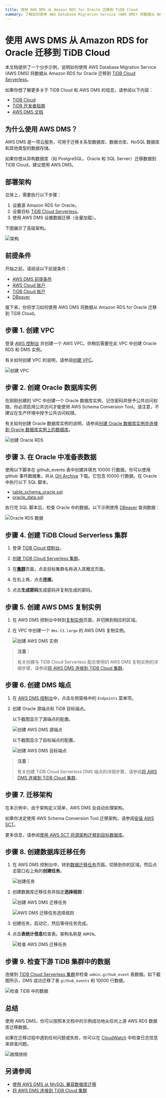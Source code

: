```yaml
---
title: 使用 AWS DMS 从 Amazon RDS for Oracle 迁移到 TiDB Cloud
summary: 了解如何使用 AWS Database Migration Service (AWS DMS) 将数据从 Amazon RDS for Oracle 迁移到 TiDB Cloud Serverless。
---
```


# 使用 AWS DMS 从 Amazon RDS for Oracle 迁移到 TiDB Cloud

本文档提供了一个分步示例，说明如何使用 AWS Database Migration Service (AWS DMS) 将数据从 Amazon RDS for Oracle 迁移到 [TiDB Cloud Serverless](https://tidbcloud.com/clusters/create-cluster)。

如果你想了解更多关于 TiDB Cloud 和 AWS DMS 的信息，请参阅以下内容：

- [TiDB Cloud](https://docs.pingcap.com/tidbcloud/)
- [TiDB 开发者指南](https://docs.pingcap.com/tidbcloud/dev-guide-overview)
- [AWS DMS 文档](https://docs.aws.amazon.com/dms/latest/userguide/CHAP_GettingStarted.html)

## 为什么使用 AWS DMS？

AWS DMS 是一项云服务，可用于迁移关系型数据库、数据仓库、NoSQL 数据库和其他类型的数据存储。

如果你想从异构数据库（如 PostgreSQL、Oracle 和 SQL Server）迁移数据到 TiDB Cloud，建议使用 AWS DMS。

## 部署架构

总体上，需要执行以下步骤：

1. 设置源 Amazon RDS for Oracle。
2. 设置目标 [TiDB Cloud Serverless](https://tidbcloud.com/project/clusters/create-cluster)。
3. 使用 AWS DMS 设置数据迁移（全量加载）。

下图展示了高级架构。

![架构](/media/tidb-cloud/aws-dms-from-oracle-to-tidb-0.png)

## 前提条件

开始之前，请阅读以下前提条件：

- [AWS DMS 前提条件](/tidb-cloud/migrate-from-mysql-using-aws-dms.md#prerequisites)
- [AWS Cloud 账户](https://aws.amazon.com)
- [TiDB Cloud 账户](https://tidbcloud.com)
- [DBeaver](https://dbeaver.io/)

接下来，你将学习如何使用 AWS DMS 将数据从 Amazon RDS for Oracle 迁移到 TiDB Cloud。

## 步骤 1. 创建 VPC

登录 [AWS 控制台](https://console.aws.amazon.com/vpc/home#vpcs:) 并创建一个 AWS VPC。你稍后需要在此 VPC 中创建 Oracle RDS 和 DMS 实例。

有关如何创建 VPC 的说明，请参阅[创建 VPC](https://docs.aws.amazon.com/vpc/latest/userguide/working-with-vpcs.html#Create-VPC)。

![创建 VPC](/media/tidb-cloud/aws-dms-from-oracle-to-tidb-1.png)

## 步骤 2. 创建 Oracle 数据库实例

在刚刚创建的 VPC 中创建一个 Oracle 数据库实例，记住密码并授予公共访问权限。你必须启用公共访问才能使用 AWS Schema Conversion Tool。请注意，不建议在生产环境中授予公共访问权限。

有关如何创建 Oracle 数据库实例的说明，请参阅[创建 Oracle 数据库实例并连接到 Oracle 数据库实例上的数据库](https://docs.aws.amazon.com/AmazonRDS/latest/UserGuide/CHAP_GettingStarted.CreatingConnecting.Oracle.html)。

![创建 Oracle RDS](/media/tidb-cloud/aws-dms-from-oracle-to-tidb-2.png)

## 步骤 3. 在 Oracle 中准备表数据

使用以下脚本在 github_events 表中创建并填充 10000 行数据。你可以使用 github 事件数据集，并从 [GH Archive](https://gharchive.org/) 下载。它包含 10000 行数据。在 Oracle 中执行以下 SQL 脚本。

- [table_schema_oracle.sql](https://github.com/pingcap-inc/tidb-integration-script/blob/main/aws-dms/oracle_table_schema.sql)
- [oracle_data.sql](https://github.com/pingcap-inc/tidb-integration-script/blob/main/aws-dms/oracle_data.sql)

执行完 SQL 脚本后，检查 Oracle 中的数据。以下示例使用 [DBeaver](https://dbeaver.io/) 查询数据：

![Oracle RDS 数据](/media/tidb-cloud/aws-dms-from-oracle-to-tidb-3.png)

## 步骤 4. 创建 TiDB Cloud Serverless 集群

1. 登录 [TiDB Cloud 控制台](https://tidbcloud.com/project/clusters)。

2. [创建 TiDB Cloud Serverless 集群](/tidb-cloud/tidb-cloud-quickstart.md)。

3. 在[**集群**](https://tidbcloud.com/project/clusters)页面，点击目标集群名称进入其概览页面。

4. 在右上角，点击**连接**。

5. 点击**生成密码**生成密码并复制生成的密码。

## 步骤 5. 创建 AWS DMS 复制实例

1. 在 AWS DMS 控制台中转到[复制实例](https://console.aws.amazon.com/dms/v2/home#replicationInstances)页面，并切换到相应的区域。

2. 在 VPC 中创建一个 `dms.t3.large` 的 AWS DMS 复制实例。

    ![创建 AWS DMS 实例](/media/tidb-cloud/aws-dms-from-oracle-to-tidb-8.png)

> **注意：**
>
> 有关创建与 TiDB Cloud Serverless 配合使用的 AWS DMS 复制实例的详细步骤，请参阅[将 AWS DMS 连接到 TiDB Cloud 集群](/tidb-cloud/tidb-cloud-connect-aws-dms.md)。

## 步骤 6. 创建 DMS 端点

1. 在 [AWS DMS 控制台](https://console.aws.amazon.com/dms/v2/home)中，点击左侧窗格中的 `Endpoints` 菜单项。

2. 创建 Oracle 源端点和 TiDB 目标端点。

    以下截图显示了源端点的配置。

    ![创建 AWS DMS 源端点](/media/tidb-cloud/aws-dms-from-oracle-to-tidb-9.png)

    以下截图显示了目标端点的配置。

    ![创建 AWS DMS 目标端点](/media/tidb-cloud/aws-dms-from-oracle-to-tidb-10.png)

> **注意：**
>
> 有关创建 TiDB Cloud Serverless DMS 端点的详细步骤，请参阅[将 AWS DMS 连接到 TiDB Cloud 集群](/tidb-cloud/tidb-cloud-connect-aws-dms.md)。

## 步骤 7. 迁移架构

在本示例中，由于架构定义简单，AWS DMS 会自动处理架构。

如果你决定使用 AWS Schema Conversion Tool 迁移架构，请参阅[安装 AWS SCT](https://docs.aws.amazon.com/SchemaConversionTool/latest/userguide/CHAP_Installing.html#CHAP_Installing.Procedure)。

更多信息，请参阅[使用 AWS SCT 将源架构迁移到目标数据库](https://docs.aws.amazon.com/dms/latest/userguide/CHAP_GettingStarted.SCT.html)。

## 步骤 8. 创建数据库迁移任务

1. 在 AWS DMS 控制台中，转到[数据迁移任务](https://console.aws.amazon.com/dms/v2/home#tasks)页面。切换到你的区域。然后点击窗口右上角的**创建任务**。

    ![创建任务](/media/tidb-cloud/aws-dms-to-tidb-cloud-create-task.png)

2. 创建数据库迁移任务并指定**选择规则**：

    ![创建 AWS DMS 迁移任务](/media/tidb-cloud/aws-dms-from-oracle-to-tidb-11.png)

    ![AWS DMS 迁移任务选择规则](/media/tidb-cloud/aws-dms-from-oracle-to-tidb-12.png)

3. 创建任务，启动它，然后等待任务完成。

4. 点击**表统计信息**检查表。架构名称是 `ADMIN`。

    ![检查 AWS DMS 迁移任务](/media/tidb-cloud/aws-dms-from-oracle-to-tidb-13.png)

## 步骤 9. 检查下游 TiDB 集群中的数据

连接到 [TiDB Cloud Serverless 集群](https://tidbcloud.com/clusters/create-cluster)并检查 `admin.github_event` 表数据。如下截图所示，DMS 成功迁移了表 `github_events` 和 10000 行数据。

![检查 TiDB 中的数据](/media/tidb-cloud/aws-dms-from-oracle-to-tidb-14.png)

## 总结

使用 AWS DMS，你可以按照本文档中的示例成功地从任何上游 AWS RDS 数据库迁移数据。

如果在迁移过程中遇到任何问题或失败，你可以在 [CloudWatch](https://console.aws.amazon.com/cloudwatch/home) 中检查日志信息来排查问题。

![故障排除](/media/tidb-cloud/aws-dms-to-tidb-cloud-troubleshooting.png)

## 另请参阅

- [使用 AWS DMS 从 MySQL 兼容数据库迁移](/tidb-cloud/migrate-from-mysql-using-aws-dms.md)
- [将 AWS DMS 连接到 TiDB Cloud 集群](/tidb-cloud/tidb-cloud-connect-aws-dms.md)
